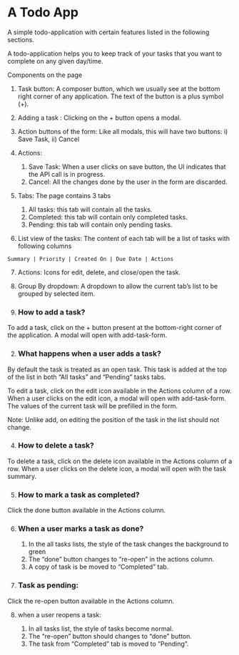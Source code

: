 ﻿
# A Todo App

    
A simple todo-application with certain features listed in the following sections. 


A todo-application helps you to keep track of your tasks that you want to complete on any given day/time.

Components on the page

1.  Task button: A composer button, which we usually see at the bottom right corner of any application. The text of the button is a plus symbol (+).
    
2.  Adding a task : Clicking on the + button opens a modal.

3.  Action buttons of the form: Like all modals, this will have two buttons: i) Save Task, ii) Cancel
    
4.  Actions:
    1. Save Task: When a user clicks on save button, the UI indicates that the API call is in progress.
    2. Cancel: All the changes done by the user in the form are discarded.

5.  Tabs: The page contains 3 tabs
	1. All tasks: this tab will contain all the tasks.
	2. Completed: this tab will contain only completed tasks.
	3. Pending: this tab will contain only pending tasks.

6. List view of the tasks: The content of each tab will be a list of tasks with following columns

`Summary | Priority | Created On | Due Date | Actions`


7.  Actions: Icons for edit, delete, and close/open the task.
    
9.  Group By dropdown: A dropdown to allow the current tab’s list to be grouped by selected item.

1.  ### How to add a task?
    

To add a task, click on the + button present at the bottom-right corner of the application. A modal will open with add-task-form.

2.  ### What happens when a user adds a task?
    

By default the task is treated as an open task. This task is added at the top of the list in both “All tasks” and “Pending” tasks tabs.
    

To edit a task, click on the edit icon available in the Actions column of a row. When a user clicks on the edit icon, a modal will open with add-task-form. The values of the current task will be prefilled in the form.

Note: Unlike add, on editing the position of the task in the list should not change.

4.  ### How to delete a task?
    

To delete a task, click on the delete icon available in the Actions column of a row. When a user clicks on the delete icon, a modal will open with the task summary.

5.  ### How to mark a task as completed?

Click the done button available in the Actions column.

6.  ### When a user marks a task as done?
	1. In the all tasks lists, the style of the task changes the background to green
	2. The “done” button changes to “re-open” in the actions column.
	3. A copy of task is be moved to “Completed” tab.

7.  ### Task as pending:

Click the re-open button available in the Actions column.

8.  when a user reopens a task: 
    
	1. In all tasks list, the style of tasks become normal.
	2. The “re-open” button should changes to “done” button.
	3. The task from “Completed” tab is moved to “Pending”.
 
    







  
